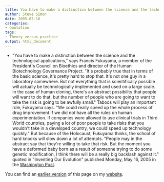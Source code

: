 ```yaml
---
title: You have to make a distinction between the science and the technological applications
author: Steve Simon
date: 2005-05-16
categories:
- Quotation
tags:
- Theory versus practice
output: html_document
---
```


+ "You have to make a distinction between the science and the technological applications," says Francis Fukuyama, a member of the President's Council on Bioethics and director of the Human Biotechnology Governance Project. "It's probably true that in terms of the basic science, it's pretty hard to stop that. It's not one guy in a laboratory somewhere. But not everything that is scientifically possible will actually be technologically implemented and used on a large scale. In the case of human cloning, there's an abstract possibility that people will want to do that, but the number of people who are going to want to take the risk is going to be awfully small." Taboos will play an important role, Fukuyama says. "We could really speed up the whole process of drug improvement if we did not have all the rules on human experimentation. If companies were allowed to use clinical trials in Third World countries, paying a lot of poor people to take risks that you wouldn't take in a developed country, we could speed up technology quickly." But because of the Holocaust, Fukuyama thinks, the school of hard knocks will slow down a lot of attempts. "People may in the abstract say that they're willing to take that risk. But the moment you have a deformed baby born as a result of someone trying to do some genetic modification, I think there will be a really big backlash against it." quoted in "Inventing Our Evolution" published Monday, May 16, 2005 in the [Washington Post][was1].

[was1]: http://www.washingtonpost.com/wp-dyn/content/article/2005/05/15/AR2005051501092_pf.html

You can find an [earlier version][sim1] of this page on my [website][sim2].

[sim1]: http://www.pmean.com/05/YouHavetoMake.html
[sim2]: http://www.pmean.com

